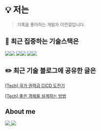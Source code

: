 # 💡 저는

> 기록을 좋아하는 개발자 이연걸입니다.




## 🎯 최근 집중하는 기술스택은
<img src="https://img.shields.io/badge/openjdk-000000?style=for-the-badge&logo=openjdk&logoColor=white"><img src="https://img.shields.io/badge/springboot-6DB33F?style=for-the-badge&logo=springboot&logoColor=white">
<img src="https://img.shields.io/badge/mysql-4479A1?style=for-the-badge&logo=mysql&logoColor=white"><img src="https://img.shields.io/badge/mariadb-003545?style=for-the-badge&logo=mariadb&logoColor=white">
<img src="https://img.shields.io/badge/docker-2496ED?style=for-the-badge&logo=docker&logoColor=white"><img src="https://img.shields.io/badge/amazonecs-FF9900?style=for-the-badge&logo=amazonecs&logoColor=white">


## ✏️ 최근 기술 블로그에 공유한 글은
<a href="https://velog.io/@yeongori/dockercicd1">[Tech] 국가 권력급 CICD 도전기</a>

<a href="https://velog.io/@yeongori/how-to-make-good-object-feat-lol">[Tech] 좋은 객체를 설계하는 방법</a>

## About me
<a href="[https://velog.io/@yeongori/](https://velog.io/@yeongori/series)">
<img src="https://img.shields.io/badge/velog-20C997?style=for-the-badge&logo=velog&logoColor=white">
</a><a href="https://www.linkedin.com/in/%EC%97%B0%EA%B1%B8-%EC%9D%B4-73a47923b/">
<img src="https://img.shields.io/badge/linkedin-0A66C2?style=for-the-badge&logo=linkedin&logoColor=white">
</a>

<!---
YEONGORI/YEONGORI is a ✨ special ✨ repository because its `README.md` (this file) appears on your GitHub profile.
You can click the Preview link to take a look at your changes.
--->
